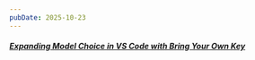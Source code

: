 ```yaml
---
pubDate: 2025-10-23
---
```


##### [Expanding Model Choice in VS Code with Bring Your Own Key](https://code.visualstudio.com/blogs/2025/10/22/bring-your-own-key)